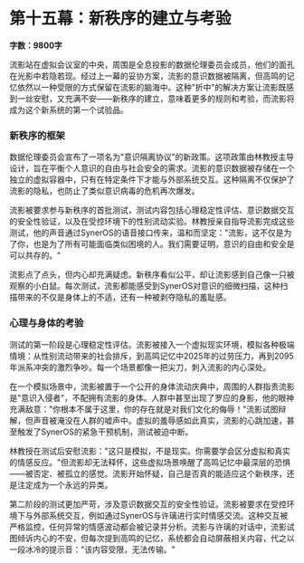# 第十五幕：新秩序的建立与考验

**字数：9800字**

流影站在虚拟会议室的中央，周围是全息投影的数据伦理委员会成员，他们的面孔在光影中若隐若现。经过上一幕的妥协方案，流影的意识数据被隔离，但高鸣的记忆依然以一种受限的方式保留在流影的脑海中。这种"折中"的解决方案让流影既感到一丝安慰，又充满不安——新秩序的建立，意味着更多的规则和考验，而流影将成为这个新系统的第一个试验品。

### 新秩序的框架

数据伦理委员会宣布了一项名为"意识隔离协议"的新政策。这项政策由林教授主导设计，旨在平衡个人意识的自由与社会安全的需求。流影的意识数据被存储在一个独立的虚拟容器中，只有在特定条件下才能与外部系统交互。这种隔离不仅保护了流影的隐私，也防止了类似意识病毒的危机再次爆发。

流影被要求参与新秩序的首批测试，测试内容包括心理稳定性评估、意识数据交互的安全性验证，以及在受控环境下的性别流动实验。林教授亲自指导流影完成这些测试，他的声音通过SynerOS的语音接口传来，温和而坚定："流影，这不仅是为了你，也是为了所有可能面临类似困境的人。我们需要证明，意识的自由和安全是可以共存的。"

流影点了点头，但内心却充满疑虑。新秩序看似公平，却让流影感到自己像一只被观察的小白鼠。每次测试，流影都能感受到SynerOS对意识的细微扫描，这种扫描带来的不仅是身体上的不适，还有一种被剥夺隐私的羞耻感。

### 心理与身体的考验

测试的第一阶段是心理稳定性评估。流影被接入一个虚拟现实环境，模拟各种极端情境：从性别流动带来的社会排斥，到高鸣记忆中2025年的过劳压力，再到2095年派系冲突的激烈争吵。每一个场景都像一把尖刀，刺入流影的内心深处。

在一个模拟场景中，流影被置于一个公开的身体流动庆典中，周围的人群指责流影是"意识入侵者"，不配拥有流影的身体。人群中甚至出现了罗应的身影，他的眼神充满敌意："你根本不属于这里，你的存在就是对我们文化的侮辱！"流影试图辩解，但声音被淹没在人群的嘘声中。虚拟的羞辱感如此真实，流影的心跳加速，甚至触发了SynerOS的紧急干预机制，测试被迫中断。

林教授在测试后安慰流影："这只是模拟，不是现实。你需要学会区分虚拟和真实的情感反应。"但流影却无法释怀，这些虚拟场景唤醒了高鸣记忆中最深层的恐惧——被否定、被孤立的感觉。流影开始怀疑，自己是否真的能适应这个新秩序，还是注定成为一个永远的异类。

第二阶段的测试更加严苛，涉及意识数据交互的安全性验证。流影被要求在受控环境下与外部系统交互，例如通过SynerOS与许璃进行实时情感交流。这种交互被严格监控，任何异常的情感波动都会被记录并分析。流影与许璃的对话中，流影试图倾诉内心的不安，但每次提到高鸣的记忆，系统都会自动屏蔽相关内容，代之以一段冰冷的提示音："该内容受限，无法传输。"

 